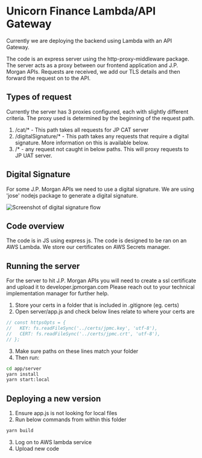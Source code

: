 # Unicorn Finance Lambda/API Gateway

Currently we are deploying the backend using Lambda with an API Gateway.

The code is an express server using the http-proxy-middleware package.
The server acts as a proxy between our frontend application and J.P. Morgan APIs.
Requests are received, we add our TLS details and then forward the request on to the API.

## Types of request

Currently the server has 3 proxies configured, each with slightly different criteria.
The proxy used is determined by the beginning of the request path.

1. /cat/\* - This path takes all requests for JP CAT server
2. /digitalSignature/\* - This path takes any requests that require a digital signature. More information on this is available below.
3. /\* - any request not caught in below paths. This will proxy requests to JP UAT server.

## Digital Signature

For some J.P. Morgan APIs we need to use a digital signature.
We are using 'jose' nodejs package to generate a digital signature.

![Screenshot of digital signature flow](digitalSignature.png "Screenshot of digital signature flow")

## Code overview

The code is in JS using express js.
The code is designed to be ran on an AWS Lambda.
We store our certificates on AWS Secrets manager.

## Running the server

For the server to hit J.P. Morgan APIs you will need to create a ssl certificate and upload it to developer.jpmorgan.com
Please reach out to your technical implementation manager for further help.

1. Store your certs in a folder that is included in .gitignore (eg. certs)
2. Open server/app.js and check below lines relate to where your certs are

```js
// const httpsOpts = {
//   KEY: fs.readFileSync('../certs/jpmc.key', 'utf-8'),
//   CERT: fs.readFileSync('../certs/jpmc.crt', 'utf-8'),
// };
```

3. Make sure paths on these lines match your folder
4. Then run:

```sh
cd app/server
yarn install
yarn start:local
```

## Deploying a new version

1. Ensure app.js is not looking for local files
2. Run below commands from within this folder

```bash
yarn build
```

3. Log on to AWS lambda service
4. Upload new code
